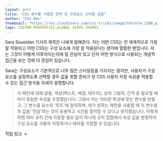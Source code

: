 ```yaml
---
layout: post
title: "CSS 변수를 사용한 전역 및 구성요소 스타일 설정"
author: "CSS Dev"
thumbnail: "https://res.cloudinary.com/css-tricks/image/fetch/w_1200,q_auto,f_auto/https://css-tricks.com/wp-content/uploads/2020/06/style-guide-settings.png"
tags: CUSTOM PROPERTIES,GLOBAL SCOPE,THEMES
---
```



Sara Soueidan 기사의 제목은 나에게 말해준다. 저는 어떤 CSS는 전 세계적으로 가장 잘 적용되고 어떤 CSS는 구성 요소에 가장 잘 적용된다는 생각에 열렬한 팬입니다. 저는 그것이 어떻게 이루어지는지에 덜 관심이 있고 단지 어떤 방식으로 사용되는 개념적 접근을 보는 것에 더 관심이 있습니다.

Sara는 구성요소가 기본적으로 너무 많은 스타일링을 가지지는 않지만, 사용자가 구성요소를 설정하도록 선택할 경우 값을 취할 준비가 된 CSS 사용자 지정 속성을 적용할 수 있는 접근 방식을 자세히 설명합니다.

> 각 패턴에 대해 글꼴, 색상(텍스트, 배경, 테두리), 상자 그림자, 간격 등 필요할 때마다 동일한 속성을 수정했습니다. 그래서 저는 이러한 특성에 맞는 변수를 만들고, 그 변수를 요소의 '루트'에 정의하며, 제가 원하는 패턴을 사용할 때 이 변수들의 값을 '전달'하는 것이 유용하고 시간을 절약할 수 있다고 생각했습니다. 이렇게 하면 여러 규칙 간에 이동할 필요 없이 하나의 규칙 집합에서 속성 값을 변경하여 구성 요소를 사용자 지정하거나 테마를 지정할 수 있습니다.

직접 링크 →